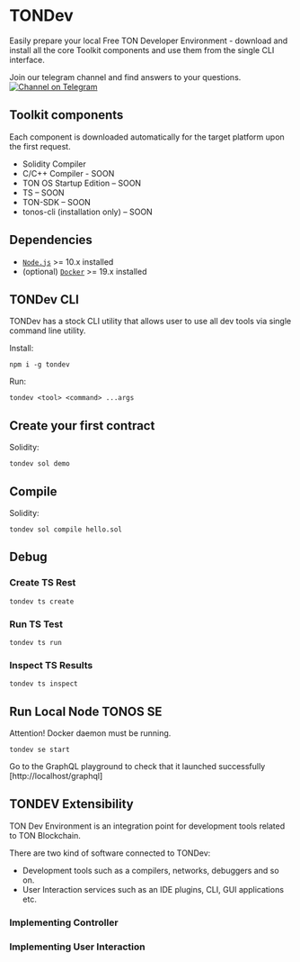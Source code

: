 # TONDev

Easily prepare your local Free TON Developer Environment - download and install all the core Toolkit components and use them from the single CLI interface.

Join our telegram channel and find answers to your questions.  
[![Channel on Telegram](https://img.shields.io/badge/chat-on%20telegram-9cf.svg)](https://t.me/freeton_sdk)

## Toolkit components

Each component is downloaded automatically for the target platform upon the first request.

- Solidity Compiler
- C/C++ Compiler - SOON
- TON OS Startup Edition – SOON
- TS – SOON
- TON-SDK – SOON
- tonos-cli (installation only) – SOON

## Dependencies

- [`Node.js`](https://nodejs.org/) >= 10.x installed
- (optional) [`Docker`](https://www.docker.com/)  >= 19.x installed

## TONDev CLI

TONDev has a stock CLI utility that allows user to use all dev tools via single command line utility.

Install:

```shell
npm i -g tondev
```

Run:

```shell
tondev <tool> <command> ...args
```

## Create your first contract

Solidity:

```shell
tondev sol demo
```

## Compile

Solidity:

```shell
tondev sol compile hello.sol
```

## Debug

### Create TS Rest

```shell
tondev ts create
```

### Run TS Test

```shell
tondev ts run
```

### Inspect TS Results

```shell
tondev ts inspect
```

## Run Local Node TONOS SE

Attention! Docker daemon must be running.

```shell
tondev se start
```

Go to the GraphQL playground to check that it launched successfully [http://localhost/graphql]

## TONDEV Extensibility

TON Dev Environment is an integration point for development tools related to TON Blockchain.

There are two kind of software connected to TONDev:

- Development tools such as a compilers, networks, debuggers and so on.
- User Interaction services such as an IDE plugins, CLI, GUI applications etc.

### Implementing Controller

### Implementing User Interaction
